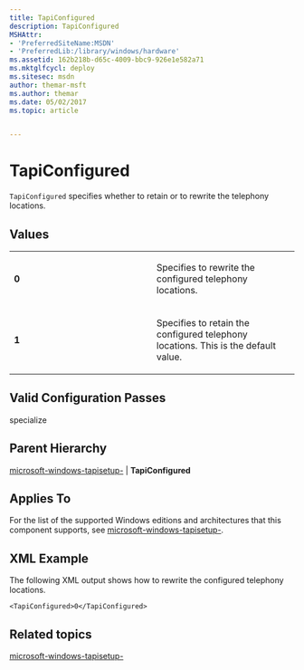 ```yaml
---
title: TapiConfigured
description: TapiConfigured
MSHAttr:
- 'PreferredSiteName:MSDN'
- 'PreferredLib:/library/windows/hardware'
ms.assetid: 162b218b-d65c-4009-bbc9-926e1e582a71
ms.mktglfcycl: deploy
ms.sitesec: msdn
author: themar-msft
ms.author: themar
ms.date: 05/02/2017
ms.topic: article


---
```


# TapiConfigured


`TapiConfigured` specifies whether to retain or to rewrite the telephony locations.

## Values


<table>
<colgroup>
<col width="50%" />
<col width="50%" />
</colgroup>
<tbody>
<tr class="odd">
<td><p><strong>0</strong></p></td>
<td><p>Specifies to rewrite the configured telephony locations.</p></td>
</tr>
<tr class="even">
<td><p><strong>1</strong></p></td>
<td><p>Specifies to retain the configured telephony locations. This is the default value.</p></td>
</tr>
</tbody>
</table>

 

## Valid Configuration Passes


specialize

## Parent Hierarchy


[microsoft-windows-tapisetup-](microsoft-windows-tapisetup.md) | **TapiConfigured**

## Applies To


For the list of the supported Windows editions and architectures that this component supports, see [microsoft-windows-tapisetup-](microsoft-windows-tapisetup.md).

## XML Example


The following XML output shows how to rewrite the configured telephony locations.

```
<TapiConfigured>0</TapiConfigured>
```

## Related topics


[microsoft-windows-tapisetup-](microsoft-windows-tapisetup.md)

 

 







